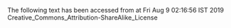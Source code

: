 The following text has been accessed from at Fri Aug 9 02:16:56 IST 2019
Creative_Commons_Attribution-ShareAlike_License
